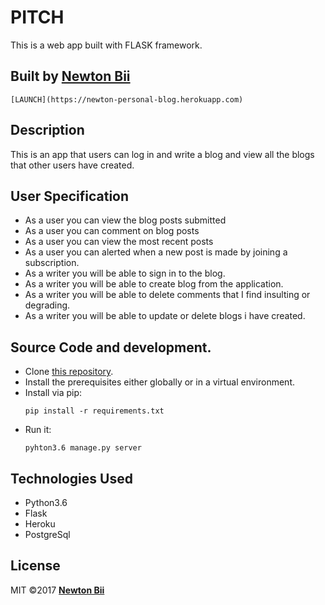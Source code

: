 # PITCH
This is a web app built with FLASK framework.
## Built by  [Newton Bii](https://github.com/NewtonBii)
    [LAUNCH](https://newton-personal-blog.herokuapp.com)

## Description
This is an app that users can log in and write a blog and view all the blogs that other users have created.

## User Specification
  * As a user you can view the blog posts submitted
  * As a user you can comment on blog posts
  * As a user you can view the most recent posts
  * As a user you can alerted when a new post is made by joining a subscription.
  * As a writer you will be able to sign in to the blog.
  * As a writer you will be able to create blog from the application.
  * As a writer you will be able to delete comments that I find insulting or degrading.
  * As a writer you will be able to update or delete blogs i have created.

## Source Code and development.
  * Clone [this repository](https://github.com/NewtonBii/personal-blog).
  * Install the prerequisites either globally or in a virtual environment.
  * Install via pip:
    ```
    pip install -r requirements.txt
    ```
  * Run it:
    ```
    pyhton3.6 manage.py server
    ```


## Technologies Used
  * Python3.6
  * Flask
  * Heroku
  * PostgreSql

## License
MIT &copy;2017 **[Newton Bii](https://github.com/NewtonBii)**
